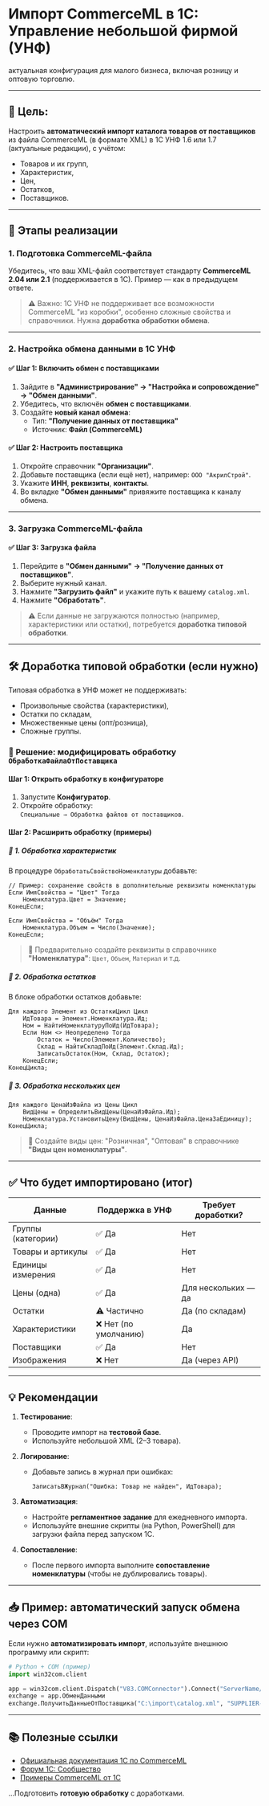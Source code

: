 # Импорт CommerceML в 1С: Управление небольшой фирмой (УНФ)
актуальная конфигурация для малого бизнеса, включая розницу и оптовую торговлю.

---

## 🎯 Цель:
Настроить **автоматический импорт каталога товаров от поставщиков** из файла CommerceML (в формате XML) в 1С УНФ 1.6 или 1.7 (актуальные редакции), с учётом:
- Товаров и их групп,
- Характеристик,
- Цен,
- Остатков,
- Поставщиков.

---

## 🔧 Этапы реализации

### 1. Подготовка CommerceML-файла
Убедитесь, что ваш XML-файл соответствует стандарту **CommerceML 2.04 или 2.1** (поддерживается в 1С). Пример — как в предыдущем ответе.

> ⚠️ Важно: 1С УНФ не поддерживает все возможности CommerceML "из коробки", особенно сложные свойства и справочники. Нужна **доработка обработки обмена**.

---

### 2. Настройка обмена данными в 1С УНФ

#### ✅ Шаг 1: Включить обмен с поставщиками
1. Зайдите в **"Администрирование" → "Настройка и сопровождение" → "Обмен данными"**.
2. Убедитесь, что включён **обмен с поставщиками**.
3. Создайте **новый канал обмена**:
   - Тип: **"Получение данных от поставщика"**
   - Источник: **Файл (CommerceML)**

#### ✅ Шаг 2: Настроить поставщика
1. Откройте справочник **"Организации"**.
2. Добавьте поставщика (если ещё нет), например: `ООО "АкрилСтрой"`.
3. Укажите **ИНН**, **реквизиты**, **контакты**.
4. Во вкладке **"Обмен данными"** привяжите поставщика к каналу обмена.

---

### 3. Загрузка CommerceML-файла

#### ✅ Шаг 3: Загрузка файла
1. Перейдите в **"Обмен данными" → "Получение данных от поставщиков"**.
2. Выберите нужный канал.
3. Нажмите **"Загрузить файл"** и укажите путь к вашему `catalog.xml`.
4. Нажмите **"Обработать"**.

> ⚠️ Если данные не загружаются полностью (например, характеристики или остатки), потребуется **доработка типовой обработки**.

---

## 🛠️ Доработка типовой обработки (если нужно)

Типовая обработка в УНФ может не поддерживать:
- Произвольные свойства (характеристики),
- Остатки по складам,
- Множественные цены (опт/розница),
- Сложные группы.

### 🔧 Решение: модифицировать обработку `ОбработкаФайлаОтПоставщика`

#### Шаг 1: Открыть обработку в конфигураторе
1. Запустите **Конфигуратор**.
2. Откройте обработку:  
   `Специальные → Обработка файлов от поставщиков`.

#### Шаг 2: Расширить обработку (примеры)

##### 📌 1. Обработка характеристик
В процедуре `ОбработатьСвойствоНоменклатуры` добавьте:

```bsl
// Пример: сохранение свойств в дополнительные реквизиты номенклатуры
Если ИмяСвойства = "Цвет" Тогда
    Номенклатура.Цвет = Значение;
КонецЕсли;

Если ИмяСвойства = "Объём" Тогда
    Номенклатура.Объем = Число(Значение);
КонецЕсли;
```

> 📌 Предварительно создайте реквизиты в справочнике **"Номенклатура"**: `Цвет`, `Объем`, `Материал` и т.д.

##### 📌 2. Обработка остатков
В блоке обработки остатков добавьте:

```bsl
Для каждого Элемент из ОстаткиЦикл Цикл
    ИдТовара = Элемент.Номенклатура.Ид;
    Ном = НайтиНоменклатуруПоИд(ИдТовара);
    Если Ном <> Неопределено Тогда
        Остаток = Число(Элемент.Количество);
        Склад = НайтиСкладПоИд(Элемент.Склад.Ид);
        ЗаписатьОстаток(Ном, Склад, Остаток);
    КонецЕсли;
КонецЦикла;
```

##### 📌 3. Обработка нескольких цен
```bsl
Для каждого ЦенаИзФайла из Цены Цикл
    ВидЦены = ОпределитьВидЦены(ЦенаИзФайла.Ид);
    Номенклатура.УстановитьЦену(ВидЦены, ЦенаИзФайла.ЦенаЗаЕдиницу);
КонецЦикла;
```

> 📌 Создайте виды цен: "Розничная", "Оптовая" в справочнике **"Виды цен номенклатуры"**.

---

## ✅ Что будет импортировано (итог)

| Данные | Поддержка в УНФ | Требует доработки? |
|-------|------------------|---------------------|
| Группы (категории) | ✅ Да | Нет |
| Товары и артикулы | ✅ Да | Нет |
| Единицы измерения | ✅ Да | Нет |
| Цены (одна) | ✅ Да | Для нескольких — да |
| Остатки | ⚠️ Частично | Да (по складам) |
| Характеристики | ❌ Нет (по умолчанию) | Да |
| Поставщики | ✅ Да | Нет |
| Изображения | ❌ Нет | Да (через API) |

---

## 💡 Рекомендации

1. **Тестирование**:
   - Проводите импорт на **тестовой базе**.
   - Используйте небольшой XML (2–3 товара).

2. **Логирование**:
   - Добавьте запись в журнал при ошибках:
     ```bsl
     ЗаписатьВЖурнал("Ошибка: Товар не найден", ИдТовара);
     ```

3. **Автоматизация**:
   - Настройте **регламентное задание** для ежедневного импорта.
   - Используйте внешние скрипты (на Python, PowerShell) для загрузки файла перед запуском 1С.

4. **Сопоставление**:
   - После первого импорта выполните **сопоставление номенклатуры** (чтобы не дублировались товары).

---

## 📥 Пример: автоматический запуск обмена через COM

Если нужно **автоматизировать импорт**, используйте внешнюю программу или скрипт:

```python
# Python + COM (пример)
import win32com.client

app = win32com.client.Dispatch("V83.COMConnector").Connect("ServerName/BasePath")
exchange = app.ОбменДанными
exchange.ПолучитьДанныеОтПоставщика("C:\import\catalog.xml", "SUPPLIER-ACRILUX")
```

---

## 📚 Полезные ссылки
- [Официальная документация 1С по CommerceML](https://v8.1c.ru/edi/)
- [Форум 1С: Сообщество](https://forum.1c.ru)
- [Примеры CommerceML от 1С](https://v8.1c.ru/edi/cep7docs/)

...Подготовить **готовую обработку** с доработками.
